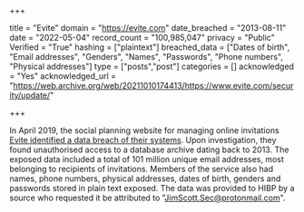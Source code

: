 +++

title = "Evite"
domain = "https://evite.com"
date_breached = "2013-08-11"
date = "2022-05-04"
record_count = "100,985,047"
privacy = "Public"
Verified = "True"
hashing = ["plaintext"]
breached_data = ["Dates of birth", "Email addresses", "Genders", "Names", "Passwords", "Phone numbers", "Physical addresses"]
type = ["posts","post"]
categories = []
acknowledged = "Yes"
acknowledged_url = "https://web.archive.org/web/20211010174413/https://www.evite.com/security/update/"

+++


In April 2019, the social planning website for managing online invitations <a href="https://www.evite.com/security/update?usource=lc&lctid=1800182" target="_blank" rel="noopener">Evite identified a data breach of their systems</a>. Upon investigation, they found unauthorised access to a database archive dating back to 2013. The exposed data included a total of 101 million unique email addresses, most belonging to recipients of invitations. Members of the service also had names, phone numbers, physical addresses, dates of birth, genders and passwords stored in plain text exposed. The data was provided to HIBP by a source who requested it be attributed to &quot;JimScott.Sec@protonmail.com&quot;.

